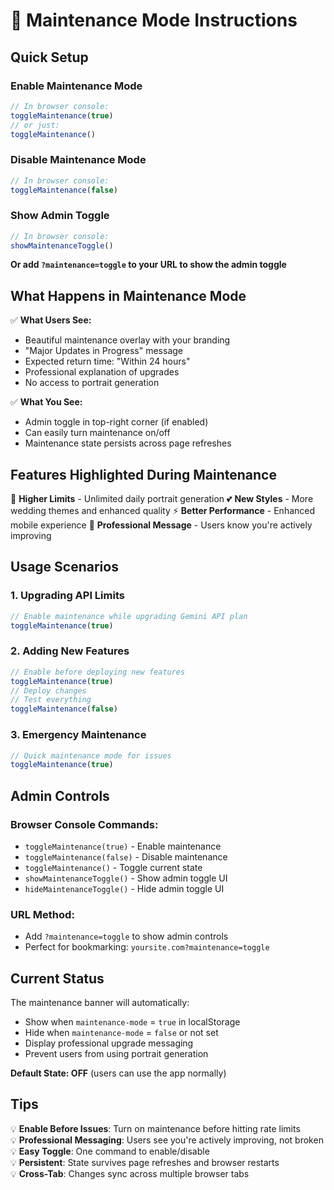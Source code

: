 # 🔧 Maintenance Mode Instructions

## Quick Setup

### Enable Maintenance Mode
```javascript
// In browser console:
toggleMaintenance(true)
// or just:
toggleMaintenance()
```

### Disable Maintenance Mode  
```javascript
// In browser console:
toggleMaintenance(false)
```

### Show Admin Toggle
```javascript
// In browser console:
showMaintenanceToggle()
```

**Or add `?maintenance=toggle` to your URL to show the admin toggle**

## What Happens in Maintenance Mode

✅ **What Users See:**
- Beautiful maintenance overlay with your branding
- "Major Updates in Progress" message
- Expected return time: "Within 24 hours"
- Professional explanation of upgrades
- No access to portrait generation

✅ **What You See:**
- Admin toggle in top-right corner (if enabled)
- Can easily turn maintenance on/off
- Maintenance state persists across page refreshes

## Features Highlighted During Maintenance

🚀 **Higher Limits** - Unlimited daily portrait generation
💕 **New Styles** - More wedding themes and enhanced quality
⚡ **Better Performance** - Enhanced mobile experience
🎯 **Professional Message** - Users know you're actively improving

## Usage Scenarios

### 1. Upgrading API Limits
```javascript
// Enable maintenance while upgrading Gemini API plan
toggleMaintenance(true)
```

### 2. Adding New Features
```javascript
// Enable before deploying new features
toggleMaintenance(true)
// Deploy changes
// Test everything
toggleMaintenance(false)
```

### 3. Emergency Maintenance
```javascript
// Quick maintenance mode for issues
toggleMaintenance(true)
```

## Admin Controls

### Browser Console Commands:
- `toggleMaintenance(true)` - Enable maintenance
- `toggleMaintenance(false)` - Disable maintenance  
- `toggleMaintenance()` - Toggle current state
- `showMaintenanceToggle()` - Show admin toggle UI
- `hideMaintenanceToggle()` - Hide admin toggle UI

### URL Method:
- Add `?maintenance=toggle` to show admin controls
- Perfect for bookmarking: `yoursite.com?maintenance=toggle`

## Current Status

The maintenance banner will automatically:
- Show when `maintenance-mode` = `true` in localStorage
- Hide when `maintenance-mode` = `false` or not set
- Display professional upgrade messaging
- Prevent users from using portrait generation

**Default State: OFF** (users can use the app normally)

## Tips

💡 **Enable Before Issues**: Turn on maintenance before hitting rate limits  
💡 **Professional Messaging**: Users see you're actively improving, not broken  
💡 **Easy Toggle**: One command to enable/disable  
💡 **Persistent**: State survives page refreshes and browser restarts  
💡 **Cross-Tab**: Changes sync across multiple browser tabs